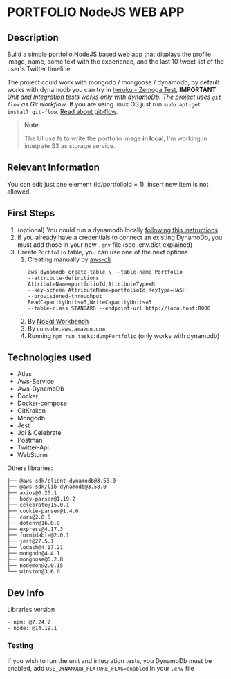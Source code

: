 # PORTFOLIO NodeJS WEB APP

## Description

Build a simple portfolio NodeJS based web app that displays the profile image, name, some text with the experience, and the last 10 tweet list of the user's Twitter timeline.

The project could work with mongodb / mongoose / dynamodb, by default works with dynamodb you can try in [heroku - Zemoga Test](https://current-job-offer.herokuapp.com/), **IMPORTANT** _Unit and Integration tests works only with dynamoDb. The project uses `git flow` as Git workflow_. If you are using linux OS just run `sudo apt-get install git-flow`. [Read about git-flow](https://www.atlassian.com/es/git/tutorials/comparing-workflows/gitflow-workflow).

> **Note**
>
> The UI use fs to write the portfolio image **in local**, I'm working in integrate S3 as storage service.

## Relevant Information

You can edit just one element (id/portfolioId = 1), insert new item is not allowed.

## First Steps

1. (optional) You could run a dynamodb locally [following this instructions](https://docs.aws.amazon.com/amazondynamodb/latest/developerguide/DynamoDBLocal.DownloadingAndRunning.html)
2. If you already have a credentials to connect an existing DynamoDb, you must add those in your new `.env` file (see .env.dist explained)
3. Create `Portfolio` table, you can use one of the next options
   1. Creating manually by [aws-cli](https://docs.aws.amazon.com/amazondynamodb/latest/developerguide/Tools.CLI.html)
      ```
      aws dynamodb create-table \ --table-name Portfolio 
      --attribute-definitions AttributeName=portfolioId,AttributeType=N 
      --key-schema AttributeName=portfolioId,KeyType=HASH 
      --provisioned-throughput ReadCapacityUnits=5,WriteCapacityUnits=5 
      --table-class STANDARD --endpoint-url http://localhost:8000
      ```
   2. By [NoSql Workbench](https://docs.aws.amazon.com/amazondynamodb/latest/developerguide/workbench.settingup.html)
   3. By `console.aws.amazon.com`
   4. Running `npm run tasks:dumpPortfolio` (only works with dynamodb)

## Technologies used

- Atlas
- Aws-Service
- Aws-DynamoDb
- Docker
- Docker-compose
- GitKraken
- Mongodb
- Jest
- Joi & Celebrate
- Postman
- Twitter-Api
- WebStorm

Others libraries:
```
├── @aws-sdk/client-dynamodb@3.58.0
├── @aws-sdk/lib-dynamodb@3.58.0
├── axios@0.26.1
├── body-parser@1.19.2
├── celebrate@15.0.1
├── cookie-parser@1.4.6
├── cors@2.8.5
├── dotenv@16.0.0
├── express@4.17.3
├── formidable@2.0.1
├── jest@27.5.1
├── lodash@4.17.21
├── mongodb@4.4.1
├── mongoose@6.2.8
├── nodemon@2.0.15
└── winston@3.6.0
```

## Dev Info

Libraries version

```
- npm: @7.24.2
- node: @14.19.1
```

### Testing

If you wish to run the unit and integration tests, you DynamoDb must be enabled, add `USE_DYNAMODB_FEATURE_FLAG=enabled` in your `.env` file
